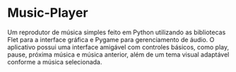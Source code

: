 # Music-Player
Um reprodutor de música simples feito em Python utilizando as bibliotecas Flet para a interface gráfica e Pygame para gerenciamento de áudio. O aplicativo possui uma interface amigável com controles básicos, como play, pause, próxima música e música anterior, além de um tema visual adaptável conforme a música selecionada.
